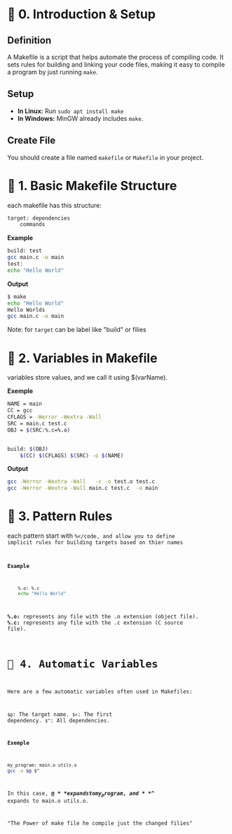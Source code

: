 # 📌 0. Introduction & Setup

## Definition
A Makefile is a script that helps automate the process of compiling code. 
It sets rules for building and linking your code files, 
making it easy to compile a program by just running `make`.

## Setup
- **In Linux:** Run `sudo apt install make`
- **In Windows:** MinGW already includes `make`.

## Create File
You should create a file named `makefile` or `Makefile` in your project.


# 📌 1. Basic Makefile Structure
each makefile has this structure:
	
```bash
target: dependencies
	commands
```
	
<b>Example</b>

``` bash
build: test
gcc main.c -o main
test: 
echo "Hello World"
```

<b>Output</b>

```bash
$ make
echo "Hello World"
Hello Worlds
gcc main.c -o main
```

Note: for <code>target</code> can be label like "build" or filies

	
# 📌 2. Variables in Makefile
variables store values, and we call it using $(varName).

<b>Exemple</b>

```bash
NAME = main
CC = gcc
CFLAGS = -Werror -Wextra -Wall
SRC = main.c test.c 
OBJ = $(SRC:%.c=%.o)


build: $(OBJ)
	$(CC) $(CFLAGS) $(SRC) -o $(NAME)
```

<b>Output</b>

```bash
gcc -Werror -Wextra -Wall   -c -o test.o test.c
gcc -Werror -Wextra -Wall main.c test.c  -o main
```

# 📌 3. Pattern Rules
each pattern start with <code>%</code, and allow you to define 
implicit rules for building targets based on thier names


<b>Example</b>

``` bash
	%.o: %.c
	echo "Hello World"
```

<b>%.o:</b> represents any file with the .o extension (object file).
<b>%.c:</b> represents any file with the .c extension (C source file).	 


# 📌 4. Automatic Variables

Here are a few automatic variables often used in Makefiles:

`$@`: The target name.
`$<`: The first dependency.
`$^`: All dependencies.

<b>Exemple</b>

``` bash
my_program: main.o utils.o
gcc -o $@ $^
```

In this case, **$@** expands to my_program, and **$^** expands to main.o utils.o.


"The Power of make file he compile just the changed filies"














